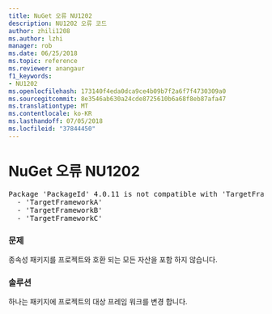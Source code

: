 ```yaml
---
title: NuGet 오류 NU1202
description: NU1202 오류 코드
author: zhili1208
ms.author: lzhi
manager: rob
ms.date: 06/25/2018
ms.topic: reference
ms.reviewer: anangaur
f1_keywords:
- NU1202
ms.openlocfilehash: 173140f4eda0dca9ce4b09b7f2a6f7f4730309a0
ms.sourcegitcommit: 8e3546ab630a24cde8725610b6a68f8eb87afa47
ms.translationtype: MT
ms.contentlocale: ko-KR
ms.lasthandoff: 07/05/2018
ms.locfileid: "37844450"
---
```

# <a name="nuget-error-nu1202"></a>NuGet 오류 NU1202

<pre>Package 'PackageId' 4.0.11 is not compatible with 'TargetFramework'. Package 'PackageId' 4.0.11 supports:<br/>  - 'TargetFrameworkA'<br/>  - 'TargetFrameworkB'<br/>  - 'TargetFrameworkC'</pre>

### <a name="issue"></a>문제
종속성 패키지를 프로젝트와 호환 되는 모든 자산을 포함 하지 않습니다.

### <a name="solution"></a>솔루션
하나는 패키지에 프로젝트의 대상 프레임 워크를 변경 합니다.